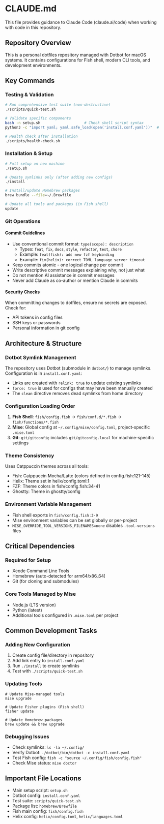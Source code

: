 # CLAUDE.md

This file provides guidance to Claude Code (claude.ai/code) when working with code in this repository.

## Repository Overview

This is a personal dotfiles repository managed with Dotbot for macOS systems. It contains configurations for Fish shell, modern CLI tools, and development environments.

## Key Commands

### Testing & Validation
```bash
# Run comprehensive test suite (non-destructive)
./scripts/quick-test.sh

# Validate specific components
bash -n setup.sh                    # Check shell script syntax
python3 -c "import yaml; yaml.safe_load(open('install.conf.yaml'))"  # Validate YAML

# Health check after installation
./scripts/health-check.sh
```

### Installation & Setup
```bash
# Full setup on new machine
./setup.sh

# Update symlinks only (after adding new configs)
./install

# Install/update Homebrew packages
brew bundle --file=~/.Brewfile

# Update all tools and packages (in Fish shell)
update
```

### Git Operations

#### Commit Guidelines
- Use conventional commit format: `type(scope): description`
  - Types: `feat`, `fix`, `docs`, `style`, `refactor`, `test`, `chore`
  - Example: `feat(fish): add new fzf keybinding`
  - Example: `fix(helix): correct TOML language server timeout`
- Keep commits atomic - one logical change per commit
- Write descriptive commit messages explaining why, not just what
- Do not mention AI assistance in commit messages
- Never add Claude as co-author or mention Claude in commits

#### Security Checks
When committing changes to dotfiles, ensure no secrets are exposed. Check for:
- API tokens in config files
- SSH keys or passwords
- Personal information in git config

## Architecture & Structure

### Dotbot Symlink Management
The repository uses Dotbot (submodule in `dotbot/`) to manage symlinks. Configuration is in `install.conf.yaml`:
- Links are created with `relink: true` to update existing symlinks
- `force: true` is used for configs that may have been manually created
- The `clean` directive removes dead symlinks from home directory

### Configuration Loading Order
1. **Fish Shell**: `fish/config.fish` → `fish/conf.d/*.fish` → `fish/functions/*.fish`
2. **Mise**: Global config at `~/.config/mise/config.toml`, project-specific `.mise.toml`
3. **Git**: `git/gitconfig` includes `git/gitconfig.local` for machine-specific settings

### Theme Consistency
Uses Catppuccin themes across all tools:
- Fish: Catppuccin Mocha/Latte (colors defined in config.fish:121-145)
- Helix: Theme set in helix/config.toml:1
- FZF: Theme colors in fish/config.fish:34-41
- Ghostty: Theme in ghostty/config

### Environment Variable Management
- Fish shell exports in `fish/config.fish:3-9`
- Mise environment variables can be set globally or per-project
- `MISE_OVERRIDE_TOOL_VERSIONS_FILENAMES=none` disables `.tool-versions` files

## Critical Dependencies

### Required for Setup
- Xcode Command Line Tools
- Homebrew (auto-detected for arm64/x86_64)
- Git (for cloning and submodules)

### Core Tools Managed by Mise
- Node.js (LTS version)
- Python (latest)
- Additional tools configured in `.mise.toml` per project

## Common Development Tasks

### Adding New Configuration
1. Create config file/directory in repository
2. Add link entry to `install.conf.yaml`
3. Run `./install` to create symlinks
4. Test with `./scripts/quick-test.sh`

### Updating Tools
```fish
# Update Mise-managed tools
mise upgrade

# Update Fisher plugins (Fish shell)
fisher update

# Update Homebrew packages
brew update && brew upgrade
```

### Debugging Issues
- Check symlinks: `ls -la ~/.config/`
- Verify Dotbot: `./dotbot/bin/dotbot -c install.conf.yaml`
- Test Fish config: `fish -c "source ~/.config/fish/config.fish"`
- Check Mise status: `mise doctor`

## Important File Locations
- Main setup script: `setup.sh`
- Dotbot config: `install.conf.yaml`
- Test suite: `scripts/quick-test.sh`
- Package list: `homebrew/Brewfile`
- Fish main config: `fish/config.fish`
- Helix config: `helix/config.toml`, `helix/languages.toml`